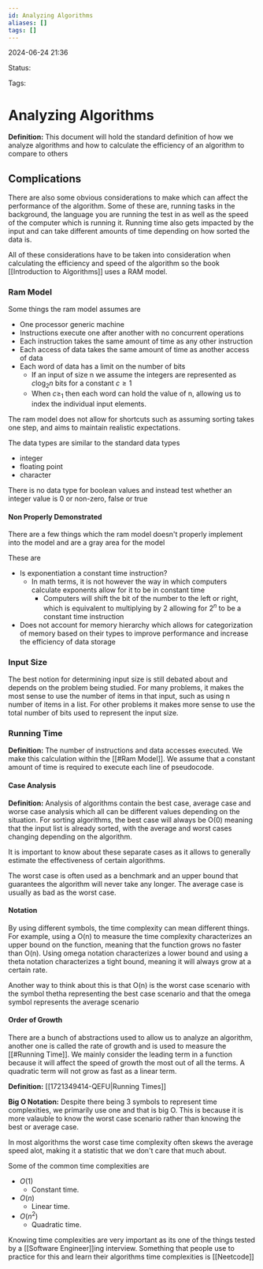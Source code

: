 ```yaml
---
id: Analyzing Algorithms
aliases: []
tags: []
---
```


2024-06-24 21:36

Status: 

Tags: 

# Analyzing Algorithms

**Definition:** This document will hold the standard definition of how we analyze algorithms and how to calculate the efficiency of an algorithm to compare to others

## Complications 

There are also some obvious considerations to make which can affect the performance of the algorithm. Some of these are, running tasks in the background, the language you are running the test in as well as the speed of the computer which is running it. Running time also gets impacted by the input and can take different amounts of time depending on how sorted the data is.


All of these considerations have to be taken into consideration when calculating the efficiency and speed of the algorithm so the book [[Introduction to Algorithms]]
uses a RAM model. 
### Ram Model
Some things the ram model assumes are 
- One processor generic machine
- Instructions execute one after another with no concurrent operations 
- Each instruction takes the same amount of time as any other instruction 
- Each access of data takes the same amount of time as another access of data
- Each word of data has a limit on the number of bits
	- If an input of size n we assume the integers are represented as $c\log_{2}n$ bits for a constant $c\geq1$
	- When $c\geq_{1}$ then each word can hold the value of n, allowing us to index the individual input elements.

The ram model does not allow for shortcuts such as assuming sorting takes one step, and aims to maintain realistic expectations. 

The data types are similar to the standard data types
- integer
- floating point
- character

There is no data type for boolean values and instead test whether an integer value is 0 or non-zero, false or true

#### Non Properly Demonstrated
There are a few things which the ram model doesn't properly implement into the model and are a gray area for the model 

These are 
- Is exponentiation a constant time instruction?
	- In math terms, it is not however the way in which computers calculate exponents allow for it to be in constant time
		- Computers will shift the bit of the number to the left or right, which is equivalent to multiplying by 2 allowing for $2^n$ to be a constant time instruction 
- Does not account for memory hierarchy which allows for categorization of memory based on their types to improve performance and increase the efficiency of data storage 

### Input Size
The best notion for determining input size is still debated about and depends on the problem being studied. For many problems, it makes the most sense to use the number of items in that input, such as using n number of items in a list. For other problems it makes more sense to use the total number of bits used to represent the input size.

### Running Time
**Definition:** The number of instructions and data accesses executed. We make this calculation within the [[#Ram Model]]. We assume that a constant amount of time is required to execute each line of pseudocode.

#### Case Analysis 
**Definition:** Analysis of algorithms contain the best case, average case and worse case analysis which all can be different values depending on the situation. For sorting algorithms, the best case will always be O(0) meaning that the input list is already sorted, with the average and worst cases changing depending on the algorithm.

It is important to know about these separate cases as it allows to generally estimate the effectiveness of certain algorithms.

The worst case is often used as a benchmark and an upper bound that guarantees the algorithm will never take any longer. The average case is usually as bad as the worst case.

#### Notation
By using different symbols, the time complexity can mean different things. For example, using a O(n) to measure the time complexity characterizes an upper bound on the function, meaning that the function grows no faster than O(n). Using omega notation characterizes a lower bound and using a theta notation characterizes a tight bound, meaning it will always grow at a certain rate. 

Another way to think about this is that O(n) is the worst case scenario with the symbol thetha representing the best case scenario and that the omega symbol represents the average scenario

#### Order of Growth
There are a bunch of abstractions used to allow us to analyze an algorithm, another one is called the rate of growth and is used to measure the [[#Running Time]]. We mainly consider the leading term in a function because it will affect the speed of growth the most out of all the terms. A quadratic term will not grow as fast as a linear term.

**Definition:** [[1721349414-QEFU|Running Times]]

**Big O Notation:**
Despite there being 3 symbols to represent time complexities, we primarily use one and that is big O. This is because it is more valauble to know the worst case scenario rather than knowing the best or average case. 

In most algorithms the worst case time complexity often skews the average speed alot, making it a statistic that we don't care that much about.

Some of the common time complexities are 
- $O(1)$
	- Constant time.
- $O(n)$
	- Linear time.
- $O(n^2)$
	- Quadratic time.

Knowing time complexities are very important as its one of the things tested by a [[Software Engineer]]ing interview. Something that people use to practice for this and learn their algorithms time complexities is [[Neetcode]]



